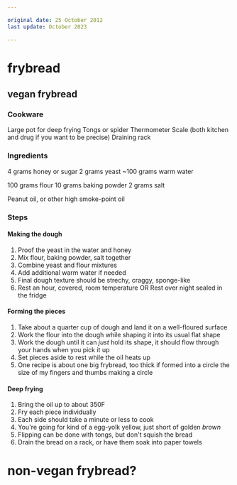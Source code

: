 ```yaml
---

original date: 25 October 2012
last update: October 2023

---
```


# frybread

## vegan frybread

### Cookware
Large pot for deep frying
Tongs or spider
Thermometer
Scale (both kitchen and drug if you want to be precise)
Draining rack

### Ingredients
4 grams honey or sugar
2 grams yeast
~100 grams warm water

100 grams flour
10 grams baking powder
2 grams salt

Peanut oil, or other high smoke-point oil

### Steps

#### Making the dough
1. Proof the yeast in the water and honey
2. Mix flour, baking powder, salt together
3. Combine yeast and flour mixtures
4. Add additional warm water if needed
5. Final dough texture should be strechy, craggy, sponge-like
6. Rest an hour, covered, room temperature OR Rest over night sealed in the fridge

#### Forming the pieces
1. Take about a quarter cup of dough and land it on a well-floured surface
2. Work the flour into the dough while shaping it into its usual flat shape
3. Work the dough until it can _just_ hold its shape, it should flow through your hands when you pick it up
4. Set pieces aside to rest while the oil heats up
5. One recipe is about one big frybread, too thick if formed into a circle the size of my fingers and thumbs making a circle

#### Deep frying
1. Bring the oil up to about 350F
2. Fry each piece individually 
3. Each side should take a minute or less to cook
4. You're going for kind of a egg-yolk yellow, just short of golden _brown_
5. Flipping can be done with tongs, but don't squish the bread
6. Drain the bread on a rack, or have them soak into paper towels

# non-vegan frybread?